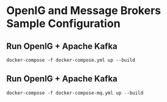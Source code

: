# OpenIG and Message Brokers Sample Configuration


## Run OpenIG + Apache Kafka

```
docker-compose -f docker-compose.yml up --build
```

## Run OpenIG + Apache Kafka

```
docker-compose -f docker-compose-mq.yml up --build
```